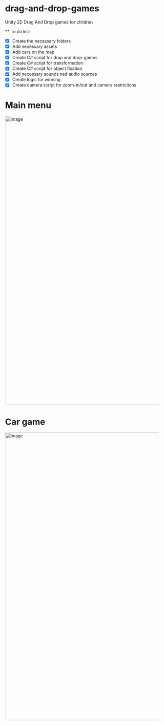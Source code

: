 # drag-and-drop-games
Unity 2D Drag And Drop games for children

** To do list:
- [X] Create the necessary folders
- [X] Add necessary assets
- [X] Add cars on the map
- [X] Create C# script for drap and drop-games
- [X] Create C# script for transformation
- [X] Create C# script for object fixation
- [X] Add necessary sounds nad audio sources
- [X] Create logic for winning 
- [X] Create camera script for zoom-in/out and camera restrictions

# Main menu
<img width="1684" height="945" alt="image" src="https://github.com/user-attachments/assets/06cc819a-b9c3-4531-aa81-5019defbbf16" />

# Car game
<img width="1676" height="942" alt="image" src="https://github.com/user-attachments/assets/7f9abf36-cde2-480f-bcde-e77c45ab8be0" />
